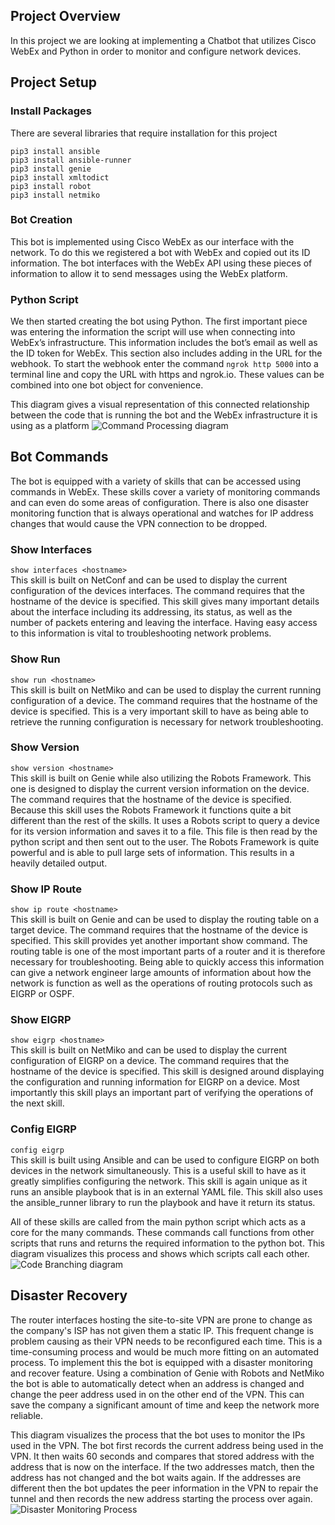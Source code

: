 ## Project Overview
In this project we are looking at implementing a Chatbot that utilizes Cisco WebEx and Python in order to monitor and configure network devices. 

## Project Setup

### Install Packages
There are several libraries that require installation for this project
``` 
pip3 install ansible
pip3 install ansible-runner
pip3 install genie
pip3 install xmltodict
pip3 install robot
pip3 install netmiko
```

### Bot Creation
This bot is implemented using Cisco WebEx as our interface with the network. To do this we registered a bot with WebEx and copied out its ID information. The bot interfaces with the WebEx API using these pieces of information to allow it to send messages using the WebEx platform.

### Python Script
We then started creating the bot using Python. The first important piece was entering the information the script will use when connecting into WebEx’s infrastructure. This information includes the bot’s email as well as the ID token for WebEx. This section also includes adding in the URL for the webhook. To start the webhook enter the command ```ngrok http 5000``` into a terminal line and copy the URL with https and ngrok.io. These values can be combined into one bot object for convenience.

This diagram gives a visual representation of this connected relationship between the code that is running the bot and the WebEx infrastructure it is using as a platform 
![Command Processing diagram](https://user-images.githubusercontent.com/93947961/145149447-934b86a0-2670-4dfd-8a5f-ea44b7b6f401.PNG)

## Bot Commands
The bot is equipped with a variety of skills that can be accessed using commands in WebEx. These skills cover a variety of monitoring commands and can even do some areas of configuration. There is also one disaster monitoring function that is always operational and watches for IP address changes that would cause the VPN connection to be dropped.

### Show Interfaces
```show interfaces <hostname> ```  
This skill is built on NetConf and can be used to display the current configuration of the devices interfaces. The command requires that the hostname of the device is specified. This skill gives many important details about the interface including its addressing, its status, as well as the number of packets entering and leaving the interface. Having easy access to this information is vital to troubleshooting network problems.

### Show Run
```show run <hostname> ```  
This skill is built on NetMiko and can be used to display the current running configuration of a device. The command requires that the hostname of the device is specified. This is a very important skill to have as being able to retrieve the running configuration is necessary for network troubleshooting. 

### Show Version
```show version <hostname> ```  
This skill is built on Genie while also utilizing the Robots Framework. This one is designed to display the current version information on the device. The command requires that the hostname of the device is specified. Because this skill uses the Robots Framework it functions quite a bit different than the rest of the skills. It uses a Robots script to query a device for its version information and saves it to a file. This file is then read by the python script and then sent out to the user. The Robots Framework is quite powerful and is able to pull large sets of information. This results in a heavily detailed output. 

### Show IP Route
```show ip route <hostname> ```  
This skill is built on Genie and can be used to display the routing table on a target device. The command requires that the hostname of the device is specified. This skill provides yet another important show command. The routing table is one of the most important parts of a router and it is therefore necessary for troubleshooting. Being able to quickly access this information can give a network engineer large amounts of information about how the network is function as well as the operations of routing protocols such as EIGRP or OSPF.

### Show EIGRP
```show eigrp <hostname>```  
This skill is built on NetMiko and can be used to display the current configuration of EIGRP on a device. The command requires that the hostname of the device is specified. This skill is designed around displaying the configuration and running information for EIGRP on a device. Most importantly this skill plays an important part of verifying the operations of the next skill.

### Config EIGRP
```config eigrp```  
This skill is built using Ansible and can be used to configure EIGRP on both devices in the network simultaneously. This is a useful skill to have as it greatly simplifies configuring the network. This skill is again unique as it runs an ansible playbook that is in an external YAML file. This skill also uses the ansible_runner library to run the playbook and have it return its status. 

All of these skills are called from the main python script which acts as a core for the many commands. These commands call functions from other scripts that runs and returns the required information to the python bot. This diagram visualizes this process and shows which scripts call each other. 
![Code Branching diagram](https://user-images.githubusercontent.com/93947961/145151072-76c10fde-2c86-49c5-8c3a-239893156dc6.PNG)

## Disaster Recovery
The router interfaces hosting the site-to-site VPN are prone to change as the company's ISP has not given them a static IP. This frequent change is problem causing as their VPN needs to be reconfigured each time. This is a time-consuming process and would be much more fitting on an automated process. To implement this the bot is equipped with a disaster monitoring and recover feature. Using a combination of Genie with Robots and NetMiko the bot is able to automatically detect when an address is changed and change the peer address used in on the other end of the VPN. This can save the company a significant amount of time and keep the network more reliable.

This diagram visualizes the process that the bot uses to monitor the IPs used in the VPN. The bot first records the current address being used in the VPN. It then waits 60 seconds and compares that stored address with the address that is now on the interface. If the two addresses match, then the address has not changed and the bot waits again. If the addresses are different then the bot updates the peer information in the VPN to repair the tunnel and then records the new address starting the process over again.
![Disaster Monitoring Process](https://user-images.githubusercontent.com/93947961/145150644-2a291cec-aa35-4f66-a1f5-cc75291d057f.PNG)
